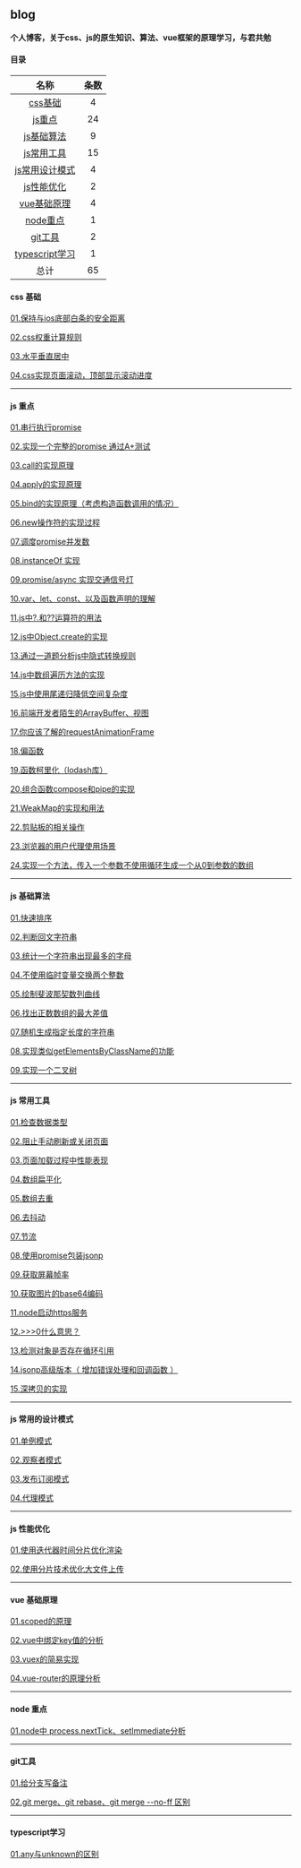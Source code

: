 ## blog 
**个人博客，关于css、js的原生知识、算法、vue框架的原理学习，与君共勉**

#### 目录

|  名称 | 条数  |
| :--------------------: | :--: |
| [css基础]( #css)  |  4  |
| [js重点](#js1)     |  24  |
| [js基础算法](#js2)   |  9   |
| [js常用工具](#js3)   |  15  |
| [js常用设计模式](#js4) |  4   |
| [js性能优化](#js5)   |  2  |
| [vue基础原理](#vue)   |  4   |
| [node重点](#node)    |  1   |
| [git工具](#git) |  2  |
| [typescript学习](#ts) | 1 |
| 总计 | 65 |

#### <p id='css'>css 基础</p>

[01.保持与ios底部白条的安全距离](https://github.com/Whualong/blogs-js/tree/main/src/css/01-apple.md)

[02.css权重计算规则](https://github.com/Whualong/blogs-js/tree/main/src/css/02-power.md)

[03.水平垂直居中](https://github.com/Whualong/blogs-js/tree/main/src/css/03-center.md)

[04.css实现页面滚动，顶部显示滚动进度](https://github.com/Whualong/blogs-js/tree/main/src/css/04-progress.md)

___

#### <p id='js1'>js 重点</p>

[01.串行执行promise](https://github.com/Whualong/blogs-js/tree/main/src/origin/01-sequence.md)

[02.实现一个完整的promise 通过A+测试](https://github.com/Whualong/blogs-js/tree/main/src/origin/02-promise.md)

[03.call的实现原理](https://github.com/Whualong/blogs-js/tree/main/src/origin/03-call.md)

[04.apply的实现原理](https://github.com/Whualong/blogs-js/tree/main/src/origin/04-apply.md)

[05.bind的实现原理（考虑构造函数调用的情况）](https://github.com/Whualong/blogs-js/tree/main/src/origin/05-bind.md)

[06.new操作符的实现过程](https://github.com/Whualong/blogs-js/tree/main/src/origin/06-new.md)

[07.调度promise并发数](https://github.com/Whualong/blogs-js/tree/main/src/origin/07-dispatch.md)

[08.instanceOf 实现](https://github.com/Whualong/blogs-js/tree/main/src/origin/08-instanceOf.md)

[09.promise/async 实现交通信号灯](https://github.com/Whualong/blogs-js/tree/main/src/origin/09-light.md)

[10.var、let、const、以及函数声明的理解](https://blog.csdn.net/weixin_43601527/article/details/121154133?spm=1001.2014.3001.5501)

[11.js中?.和??运算符的用法](https://github.com/Whualong/blogs-js/tree/main/src/origin/10-operator.md)

[12.js中Object.create的实现](https://github.com/Whualong/blogs-js/tree/main/src/origin/11-create.md)

[13.通过一道题分析js中隐式转换规则](https://github.com/Whualong/blogs-js/tree/main/src/origin/13-index.md)

[14.js中数组遍历方法的实现](https://github.com/Whualong/blogs-js/tree/main/src/origin/14-array.md)

[15.js中使用尾递归降低空间复杂度](https://github.com/Whualong/blogs-js/tree/main/src/origin/15-recursion.md)

[16.前端开发者陌生的ArrayBuffer、视图](https://github.com/Whualong/blogs-js/tree/main/src/origin/16-dataView.md)

[17.你应该了解的requestAnimationFrame](https://github.com/Whualong/blogs-js/tree/main/src/origin/17-raf.md)

[18.偏函数](https://github.com/Whualong/blogs-js/tree/main/src/origin/18-pianFun.md)

[19.函数柯里化（lodash库）](https://github.com/Whualong/blogs-js/tree/main/src/origin/19-curry.md)

[20.组合函数compose和pipe的实现](https://github.com/Whualong/blogs-js/tree/main/src/origin/20-compose.md)

[21.WeakMap的实现和用法](https://github.com/Whualong/blogs-js/tree/main/src/origin/21-weakMap.md)

[22.剪贴板的相关操作](https://github.com/Whualong/blogs-js/tree/main/src/origin/22-clipBoard.md)

[23.浏览器的用户代理使用场景](https://github.com/Whualong/blogs-js/tree/main/src/origin/23-userAgent.md)

[24.实现一个方法，传入一个参数不使用循环生成一个从0到参数的数组](https://github.com/Whualong/blogs-js/tree/main/src/origin/24-quickArray.md)

___

#### <p id='js2'>js 基础算法</p>

[01.快速排序](https://github.com/Whualong/blogs-js/tree/main/src/algorithm/01-quickSort.md)

[02.判断回文字符串](https://github.com/Whualong/blogs-js/tree/main/src/algorithm/01-quickSort.md)

[03.统计一个字符串出现最多的字母](https://github.com/Whualong/blogs-js/tree/main/src/algorithm/01-quickSort.md)

[04.不使用临时变量交换两个整数](https://github.com/Whualong/blogs-js/tree/main/src/algorithm/01-quickSort.md)

[05.绘制斐波那契数列曲线](https://github.com/Whualong/blogs-js/tree/main/src/algorithm/01-quickSort.md)

[06.找出正数数组的最大差值](https://github.com/Whualong/blogs-js/tree/main/src/algorithm/01-quickSort.md)

[07.随机生成指定长度的字符串](https://github.com/Whualong/blogs-js/tree/main/src/algorithm/01-quickSort.md)

[08.实现类似getElementsByClassName的功能](https://github.com/Whualong/blogs-js/tree/main/src/algorithm/01-quickSort.md)

[09.实现一个二叉树](https://github.com/Whualong/blogs-js/tree/main/src/algorithm/01-quickSort.md)
___

#### <p id='js3'>js 常用工具</p>

[01.检查数据类型](https://github.com/Whualong/blogs-js/tree/main/src/utils/01-type.md)

[02.阻止手动刷新或关闭页面](https://github.com/Whualong/blogs-js/tree/main/src/utils/02-prevent.md)

[03.页面加载过程中性能表现](https://github.com/Whualong/blogs-js/tree/main/src/utils/03-performance.md)

[04.数组扁平化](https://github.com/Whualong/blogs-js/tree/main/src/utils/04-flat.md)

[05.数组去重](https://github.com/Whualong/blogs-js/tree/main/src/utils/05-unique.md)

[06.去抖动](https://github.com/Whualong/blogs-js/tree/main/src/utils/06-debounce.md)

[07.节流](https://github.com/Whualong/blogs-js/tree/main/src/utils/07-throttle.md)

[08.使用promise包装jsonp](https://github.com/Whualong/blogs-js/tree/main/src/utils/08-jsonp.md)

[09.获取屏幕帧率](https://github.com/Whualong/blogs-js/tree/main/src/utils/09-fps.md)

[10.获取图片的base64编码](https://github.com/Whualong/blogs-js/tree/main/src/utils/10-base64.md)

[11.node启动https服务](https://github.com/Whualong/blogs-js/tree/main/src/utils/10-base64.md)

[12.>>>0什么意思？](https://github.com/Whualong/blogs-js/tree/main/src/utils/12-toUnit32.md)

[13.检测对象是否存在循环引用](https://github.com/Whualong/blogs-js/tree/main/src/utils/13-cycleRefrence.md)

[14.jsonp高级版本（ 增加错误处理和回调函数 ）](https://github.com/Whualong/blogs-js/tree/main/src/utils/14-jsonp1.md)

[15.深拷贝的实现 ](https://github.com/Whualong/blogs-js/tree/main/src/utils/15-deepCopy.md)

___

#### <p id='js4'>js 常用的设计模式</p>

[01.单例模式](https://github.com/Whualong/blogs-js/tree/main/src/design/01-singleton.md)

[02.观察者模式](https://github.com/Whualong/blogs-js/tree/main/src/design/02-observer.md)

[03.发布订阅模式](https://github.com/Whualong/event)

[04.代理模式](https://github.com/Whualong/blogs-js/tree/main/src/performence/01-divideTime.md)

___

#### <p id='js5'>js 性能优化</p>

[01.使用迭代器时间分片优化渲染](https://github.com/Whualong/blogs-js/tree/main/src/performence/01-divideTime.md)

[02.使用分片技术优化大文件上传](https://github.com/Whualong/blogs-js/tree/main/src/performence/01-divideTime.md)

___

#### <p id='vue'>vue 基础原理</p>

[01.scoped的原理](https://github.com/Whualong/blogs-js/tree/main/src/vue/01-scoped.md)

[02.vue中绑定key值的分析](https://blog.csdn.net/weixin_43601527/article/details/121246362)

[03.vuex的简易实现](https://blog.csdn.net/weixin_43601527/article/details/121246362)

[04.vue-router的原理分析](https://blog.csdn.net/weixin_43601527/article/details/121246362)

___

#### <p id='node'>node 重点</p>

[01.node中 process.nextTick、setImmediate分析](https://github.com/Whualong/blogs-js/tree/main/src/node/01-async.md)

___

#### <p id='git'>git工具</p>

[01.给分支写备注](https://github.com/Whualong/blogs-js/tree/main/src/git/01-desc.md)

[02.git merge、git rebase、git merge --no-ff 区别](https://github.com/Whualong/blogs-js/tree/main/src/git/02-index.md)

___

#### <p id='ts'>typescript学习</p>

[01.any与unknown的区别](https://github.com/Whualong/blogs-js/tree/main/src/ts/01-any-unk.md)